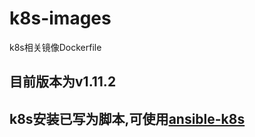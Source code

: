 # k8s-images
k8s相关镜像Dockerfile
## 目前版本为v1.11.2
## k8s安装已写为脚本,可使用[ansible-k8s](https://github.com/steven-ji/ansible-common)
